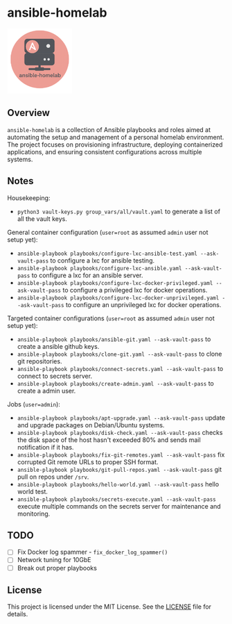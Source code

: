 # ansible-homelab

<img src='docs/images/ansible-homelab.png' width='150'>

## Overview

`ansible-homelab` is a collection of Ansible playbooks and roles aimed at automating the setup and management of a personal homelab environment. The project focuses on provisioning infrastructure, deploying containerized applications, and ensuring consistent configurations across multiple systems.

## Notes
Housekeeping:
- `python3 vault-keys.py group_vars/all/vault.yaml` to generate a list of all the vault keys.

General container configuration (`user=root` as assumed `admin` user not setup yet):
- `ansible-playbook playbooks/configure-lxc-ansible-test.yaml --ask-vault-pass` to configure a lxc for ansible testing.
- `ansible-playbook playbooks/configure-lxc-ansible.yaml --ask-vault-pass` to configure a lxc for an ansible server.
- `ansible-playbook playbooks/configure-lxc-docker-privileged.yaml --ask-vault-pass` to configure a privileged lxc for docker operations.
- `ansible-playbook playbooks/configure-lxc-docker-unprivileged.yaml --ask-vault-pass` to configure an unprivileged lxc for docker operations.

Targeted container configurations (`user=root` as assumed `admin` user not setup yet):
- `ansible-playbook playbooks/ansible-git.yaml --ask-vault-pass` to create a ansible github keys.
- `ansible-playbook playbooks/clone-git.yaml --ask-vault-pass` to clone git repositories.
- `ansible-playbook playbooks/connect-secrets.yaml --ask-vault-pass` to connect to secrets server.
- `ansible-playbook playbooks/create-admin.yaml --ask-vault-pass` to create a admin user.

Jobs (`user=admin`):
- `ansible-playbook playbooks/apt-upgrade.yaml --ask-vault-pass` update and upgrade packages on Debian/Ubuntu systems.
- `ansible-playbook playbooks/disk-check.yaml --ask-vault-pass` checks the disk space of the host hasn't exceeded 80% and sends mail notification if it has.
- `ansible-playbook playbooks/fix-git-remotes.yaml --ask-vault-pass` fix corrupted Git remote URLs to proper SSH format.
- `ansible-playbook playbooks/git-pull-repos.yaml --ask-vault-pass` git pull on repos under `/srv`.
- `ansible-playbook playbooks/hello-world.yaml --ask-vault-pass` hello world test.
- `ansible-playbook playbooks/secrets-execute.yaml --ask-vault-pass` execute multiple commands on the secrets server for maintenance and monitoring.

## TODO

- ☐ Fix Docker log spammer - `fix_docker_log_spammer()`
- ☐ Network tuning for 10GbE
- ☐ Break out proper playbooks

## License

This project is licensed under the MIT License. See the [LICENSE](LICENSE) file for details.
